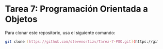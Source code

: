 # Tarea 7: Programación Orientada a Objetos

Para clonar este repositorio, usa el siguiente comando:

```bash
git clone [https://github.com/stevenortizv/Tarea-7-POO.git](https://github.com/stevenortizv/Tarea-7-POO.git)
